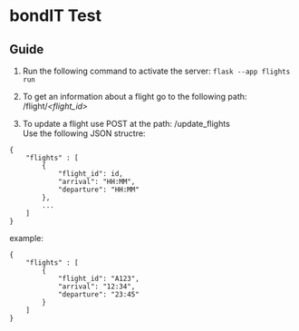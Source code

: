 # bondIT Test

## Guide
1. Run the following command to activate the server:
`flask --app flights run`

2. To get an information about a flight go to the following path:
/flight/*\<flight_id>*
3. To update a flight use POST at the path: 
/update_flights \
Use the following JSON structre:
```
{
    "flights" : [
        {
            "flight_id": id,
            "arrival": "HH:MM",
            "departure": "HH:MM"
        },
        ...
    ]
}
```
example:
```
{
    "flights" : [
        {
            "flight_id": "A123",
            "arrival": "12:34",
            "departure": "23:45"
        }
    ]
}
```